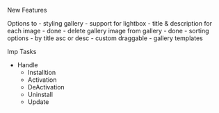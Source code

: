New Features



Options to
    - styling gallery
    - support for lightbox
    - title & description for each image  - done
    - delete gallery image from gallery - done
    - sorting options
        - by title asc or desc
        - custom draggable
    - gallery templates



Imp Tasks
- Handle
    - Installtion
    - Activation
    - DeActivation
    - Uninstall
    - Update